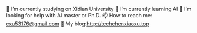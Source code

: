 🔭 I’m currently studying on Xidian University
🌱 I’m currently learning AI
🤔 I’m looking for help with AI master or Ph.D.
📫 How to reach me: cxu53176@gmail.com
🎉 My blog:http://techchenxiaoxu.top

<!---
Violet317/Violet317 is a ✨ special ✨ repository because its `README.md` (this file) appears on your GitHub profile.
You can click the Preview link to take a look at your changes.
--->
